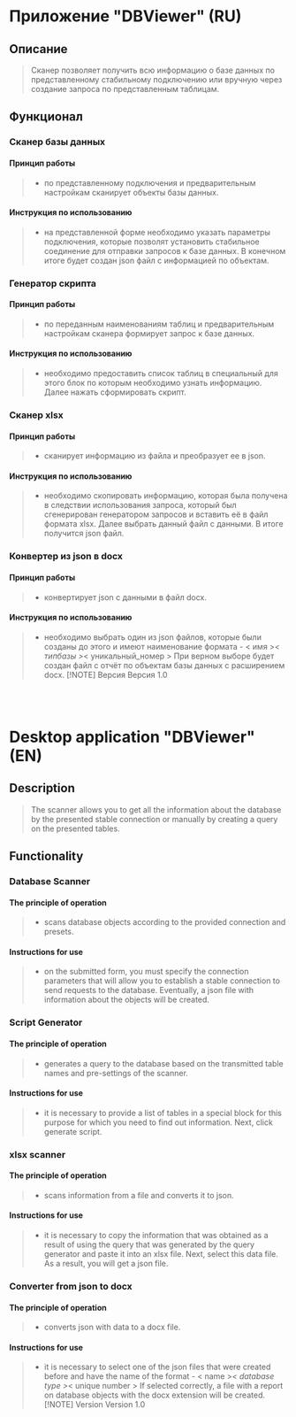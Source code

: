 # Приложение "DBViewer" (RU)

## Описание
> Сканер позволяет получить всю информацию о базе данных по представленному стабильному подключению или вручную через создание запроса по представленным таблицам.

## Функционал 
### Сканер базы данных
#### Принцип работы
> - по представленному подключения и предварительным настройкам сканирует объекты базы данных.

#### Инструкция по использованию
> - на представленной форме необходимо указать параметры подключения, которые позволят установить стабильное соединение для отправки запросов к базе данных. В конечном итоге будет создан json файл с информацией по объектам.

### Генератор скрипта
#### Принцип работы
> - по переданным наименованиям таблиц и предварительным настройкам сканера формирует запрос к базе данных.

#### Инструкция по использованию
> - необходимо предоставить список таблиц в специальный для этого блок по которым необходимо узнать информацию. Далее нажать сформировать скрипт.

### Сканер xlsx
#### Принцип работы
> - сканирует информацию из файла и преобразует ее в json.

#### Инструкция по использованию 
> - необходимо скопировать информацию, которая была получена в следствии использования запроса, который был сгенерирован генератором запросов и вставить её в файл формата xlsx. Далее выбрать данный файл с данными. В итоге получится json файл.

### Конвертер из json в docx
#### Принцип работы
> - конвертирует json с данными в файл docx.

#### Инструкция по использованию 
> - необходимо выбрать один из json файлов, которые были созданы до этого и имеют наименование формата - < имя >_< типбазы >_< уникальный_номер >
При верном выборе будет создан файл с отчёт по объектам базы данных с расширением docx.
> [!NOTE] Версия
> Версия 1.0
<br />
<br />

# Desktop application "DBViewer" (EN)

## Description
> The scanner allows you to get all the information about the database by the presented stable connection or manually by creating a query on the presented tables.

## Functionality
### Database Scanner
#### The principle of operation
> - scans database objects according to the provided connection and presets.

#### Instructions for use
> - on the submitted form, you must specify the connection parameters that will allow you to establish a stable connection to send requests to the database. Eventually, a json file with information about the objects will be created.

### Script Generator
#### The principle of operation
> - generates a query to the database based on the transmitted table names and pre-settings of the scanner.

#### Instructions for use
> - it is necessary to provide a list of tables in a special block for this purpose for which you need to find out information. Next, click generate script.

### xlsx scanner
#### The principle of operation
> - scans information from a file and converts it to json.

#### Instructions for use 
> - it is necessary to copy the information that was obtained as a result of using the query that was generated by the query generator and paste it into an xlsx file. Next, select this data file. As a result, you will get a json file.

### Converter from json to docx
#### The principle of operation
> - converts json with data to a docx file.

#### Instructions for use 
> - it is necessary to select one of the json files that were created before and have the name of the format - < name >_< database type >_< unique number >
If selected correctly, a file with a report on database objects with the docx extension will be created.
> [!NOTE] Version
> Version 1.0
